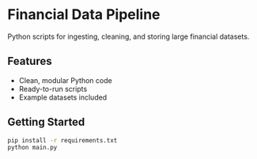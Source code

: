 # Financial Data Pipeline

Python scripts for ingesting, cleaning, and storing large financial datasets.

## Features
- Clean, modular Python code
- Ready-to-run scripts
- Example datasets included

## Getting Started
```bash
pip install -r requirements.txt
python main.py
```
